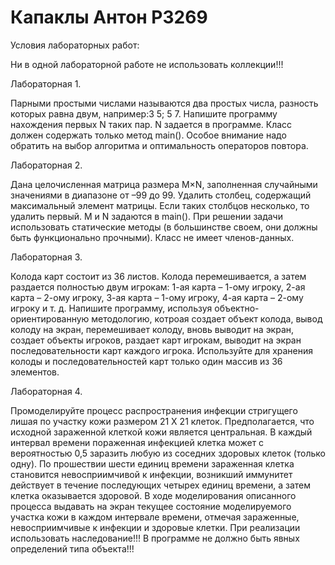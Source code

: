 # Капаклы Антон P3269

Условия лабораторных работ:

Ни в одной лабораторной работе не использовать коллекции!!!


Лабораторная 1.

Парными простыми числами называются два простых числа, разность которых равна двум, например:3 5; 5 7. Напишите программу нахождения первых N таких пар. N задается в программе. Класс должен содержать только метод main(). Особое внимание надо обратить на выбор алгоритма и оптимальность операторов повтора.

Лабораторная 2.


Дана целочисленная матрица размера M×N, заполненная случайными значениями в диапазоне от –99 до 99. Удалить столбец, содержащий максимальный элемент матрицы. Если таких столбцов несколько, то удалить первый. M и N задаются в main(). При решении задачи использовать статические методы (в большинстве своем, они должны быть функционально прочными). Класс не имеет членов-данных.

Лабораторная 3.


Колода карт состоит из 36 листов. Колода перемешивается, а затем раздается полностью двум игрокам: 1-ая карта – 1-ому игроку, 2-ая карта – 2-ому игроку, 3-ая карта – 1-ому игроку, 4-ая карта – 2-ому игроку и т. д. Напишите программу, используя объектно-ориентированную методологию, котроая создает объект колода, вывод колоду на экран, перемешивает колоду, вновь выводит на экран, создает объекты игроков, раздает карт игрокам, выводит на экран последовательности карт каждого игрока. Используйте для хранения колоды и последовательностей карт только один массив из 36 элементов.

Лабораторная 4.


Промоделируйте процесс распространения инфекции стригущего лишая по участку кожи размером 21 Х 21 клеток. Предполагается, что исходной зараженной клеткой кожи является центральная. В каждый интервал времени пораженная инфекцией клетка может с вероятностью 0,5 заразить любую из соседних здоровых клеток (только одну). По прошествии шести единиц времени зараженная клетка становится невосприимчивой к инфекции, возникший иммунитет действует в течение последующих четырех единиц времени, а затем клетка оказывается здоровой. В ходе моделирования описанного процесса выдавать на экран текущее состояние моделируемого участка кожи в каждом интервале времени, отмечая зараженные, невосприимчивые к инфекции и здоровые клетки. При реализации использовать наследование!!! В программе не должно быть явных определений типа объекта!!!
